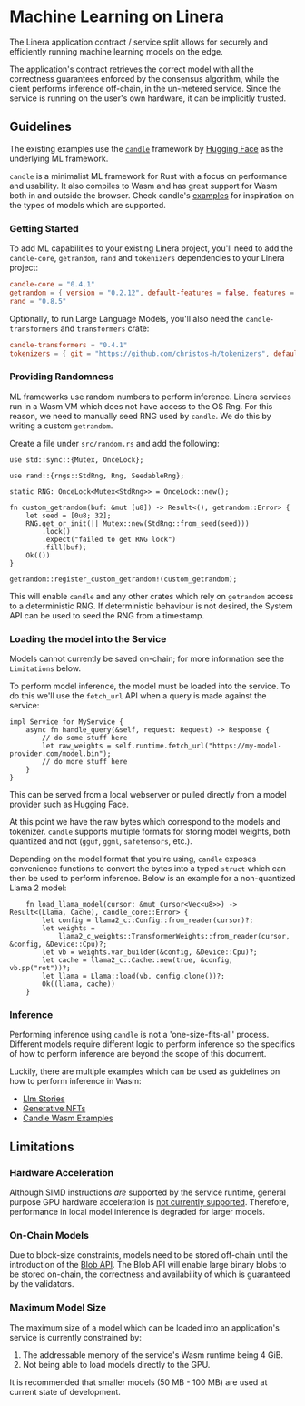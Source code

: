 # Machine Learning on Linera

The Linera application contract / service split allows for securely and
efficiently running machine learning models on the edge.

The application's contract retrieves the correct model with all the correctness
guarantees enforced by the consensus algorithm, while the client performs
inference off-chain, in the un-metered service. Since the service is running on
the user's own hardware, it can be implicitly trusted.

## Guidelines

The existing examples use the [`candle`](https://github.com/huggingface/candle)
framework by [Hugging Face](https://huggingface.co/) as the underlying ML
framework.

`candle` is a minimalist ML framework for Rust with a focus on performance and
usability. It also compiles to Wasm and has great support for Wasm both in and
outside the browser. Check candle's
[examples](https://github.com/huggingface/candle/tree/main/candle-wasm-examples)
for inspiration on the types of models which are supported.

### Getting Started

To add ML capabilities to your existing Linera project, you'll need to add the
`candle-core`, `getrandom`, `rand` and `tokenizers` dependencies to your Linera
project:

```toml
candle-core = "0.4.1"
getrandom = { version = "0.2.12", default-features = false, features = ["custom"] }
rand = "0.8.5"
```

Optionally, to run Large Language Models, you'll also need the
`candle-transformers` and `transformers` crate:

```toml
candle-transformers = "0.4.1"
tokenizers = { git = "https://github.com/christos-h/tokenizers", default-features = false, features = ["unstable_wasm"] }
```

### Providing Randomness

ML frameworks use random numbers to perform inference. Linera services run in a
Wasm VM which does not have access to the OS Rng. For this reason, we need to
manually seed RNG used by `candle`. We do this by writing a custom `getrandom`.

Create a file under `src/random.rs` and add the following:

```rust,ignore
use std::sync::{Mutex, OnceLock};

use rand::{rngs::StdRng, Rng, SeedableRng};

static RNG: OnceLock<Mutex<StdRng>> = OnceLock::new();

fn custom_getrandom(buf: &mut [u8]) -> Result<(), getrandom::Error> {
    let seed = [0u8; 32];
    RNG.get_or_init(|| Mutex::new(StdRng::from_seed(seed)))
        .lock()
        .expect("failed to get RNG lock")
        .fill(buf);
    Ok(())
}

getrandom::register_custom_getrandom!(custom_getrandom);
```

This will enable `candle` and any other crates which rely on `getrandom` access
to a deterministic RNG. If deterministic behaviour is not desired, the System
API can be used to seed the RNG from a timestamp.

### Loading the model into the Service

Models cannot currently be saved on-chain; for more information see the
`Limitations` below.

To perform model inference, the model must be loaded into the service. To do
this we'll use the `fetch_url` API when a query is made against the service:

```rust,ignore
impl Service for MyService {
    async fn handle_query(&self, request: Request) -> Response {
        // do some stuff here
        let raw_weights = self.runtime.fetch_url("https://my-model-provider.com/model.bin");
        // do more stuff here
    }
}
```

This can be served from a local webserver or pulled directly from a model
provider such as Hugging Face.

At this point we have the raw bytes which correspond to the models and
tokenizer. `candle` supports multiple formats for storing model weights, both
quantized and not (`gguf`, `ggml`, `safetensors`, etc.).

Depending on the model format that you're using, `candle` exposes convenience
functions to convert the bytes into a typed `struct` which can then be used to
perform inference. Below is an example for a non-quantized Llama 2 model:

```rust,ignore
    fn load_llama_model(cursor: &mut Cursor<Vec<u8>>) -> Result<(Llama, Cache), candle_core::Error> {
        let config = llama2_c::Config::from_reader(cursor)?;
        let weights =
            llama2_c_weights::TransformerWeights::from_reader(cursor, &config, &Device::Cpu)?;
        let vb = weights.var_builder(&config, &Device::Cpu)?;
        let cache = llama2_c::Cache::new(true, &config, vb.pp("rot"))?;
        let llama = Llama::load(vb, config.clone())?;
        Ok((llama, cache))
    }
```

### Inference

Performing inference using `candle` is not a 'one-size-fits-all' process.
Different models require different logic to perform inference so the specifics
of how to perform inference are beyond the scope of this document.

Luckily, there are multiple examples which can be used as guidelines on how to
perform inference in Wasm:

- [Llm Stories](https://github.com/linera-io/linera-protocol/tree/main/examples/llm)
- [Generative NFTs](https://github.com/linera-io/linera-protocol/tree/main/examples/gen-nft)
- [Candle Wasm Examples](https://github.com/huggingface/candle/tree/main/candle-wasm-examples)

## Limitations

### Hardware Acceleration

Although SIMD instructions _are_ supported by the service runtime, general
purpose GPU hardware acceleration is
[not currently supported](https://github.com/linera-io/linera-protocol/issues/1931).
Therefore, performance in local model inference is degraded for larger models.

### On-Chain Models

Due to block-size constraints, models need to be stored off-chain until the
introduction of the
[Blob API](https://github.com/linera-io/linera-protocol/issues/1981). The Blob
API will enable large binary blobs to be stored on-chain, the correctness and
availability of which is guaranteed by the validators.

### Maximum Model Size

The maximum size of a model which can be loaded into an application's service is
currently constrained by:

1. The addressable memory of the service's Wasm runtime being 4 GiB.
2. Not being able to load models directly to the GPU.

It is recommended that smaller models (50 MB - 100 MB) are used at current state
of development.
